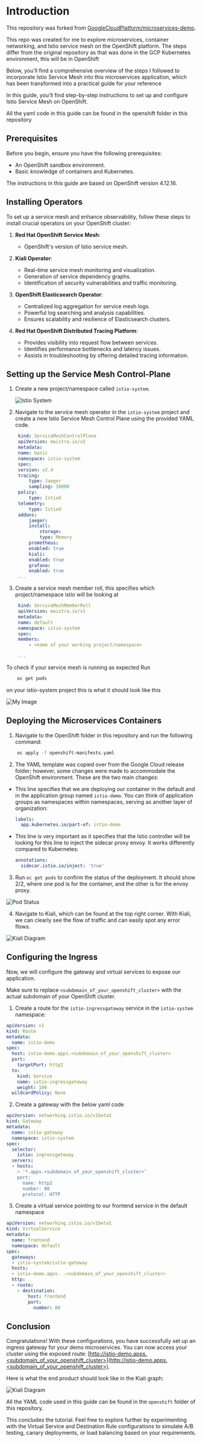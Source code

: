 # Introduction
This repository was forked from [GoogleCloudPlatform/microservices-demo](https://github.com/GoogleCloudPlatform/microservices-demo). 

This repo was created for me to explore microservices, container networking, and Istio service mesh on the OpenShift platform.
The steps differ from the original repository as that was done in the GCP Kubernetes environment, this will be in OpenShift

Below, you'll find a comprehensive overview of the steps I followed to incorporate Istio Service Mesh into this microservices application, which has been transformed into a practical guide for your reference 

In this guide, you'll find step-by-step instructions to set up and configure Istio Service Mesh on OpenShift.

All the yaml code in this guide can be found in the openshift folder in this repository
## Prerequisites

Before you begin, ensure you have the following prerequisites:

- An OpenShift sandbox environment.
- Basic knowledge of containers and Kubernetes.

The instructions in this guide are based on OpenShift version 4.12.16.

## Installing Operators

To set up a service mesh and enhance observability, follow these steps to install crucial operators on your OpenShift cluster:

1. **Red Hat OpenShift Service Mesh**:
   - OpenShift's version of Istio service mesh.

2. **Kiali Operator**:
   - Real-time service mesh monitoring and visualization.
   - Generation of service dependency graphs.
   - Identification of security vulnerabilities and traffic monitoring.

3. **OpenShift Elasticsearch Operator**:
   - Centralized log aggregation for service mesh logs.
   - Powerful log searching and analysis capabilities.
   - Ensures scalability and resilience of Elasticsearch clusters.

4. **Red Hat OpenShift Distributed Tracing Platform**:
   - Provides visibility into request flow between services.
   - Identifies performance bottlenecks and latency issues.
   - Assists in troubleshooting by offering detailed tracing information.

## Setting up the Service Mesh Control-Plane

1. Create a new project/namespace called `istio-system`.

   ![Istio System](images/istio_mesh.jpg)

2. Navigate to the service mesh operator in the `istio-system` project and create a new Istio Service Mesh Control Plane using the provided YAML code.

   ```yaml
    kind: ServiceMeshControlPlane
    apiVersion: maistra.io/v2
    metadata:
    name: basic
    namespace: istio-system
    spec:
    version: v2.4
    tracing:
        type: Jaeger
        sampling: 10000
    policy:
        type: Istiod
    telemetry:
        type: Istiod
    addons:
        jaeger:
        install:
            storage:
            type: Memory
        prometheus:
        enabled: true
        kiali:
        enabled: true
        grafana:
        enabled: true
    ...
3. Create a service mesh member roll, this specifies which project/namespace istio will be looking at
   ```yaml
    kind: ServiceMeshMemberRoll
    apiVersion: maistra.io/v1
    metadata:
    name: default
    namespace: istio-system
    spec:
    members:
        - <name of your working project/namespace>

    ...

To check if your service mesh is running as expected 
Run 
```bash
    oc get pods  
```
on your istio-system project this is what it should look like this

![My Image](images/pods.png)

## Deploying the Microservices Containers

1. Navigate to the OpenShift folder in this repository and run the following command:

```bash
    oc apply -f openshift-manifests.yaml
```

2. The YAML template was copied over from the Google Cloud release folder; however, some changes were made to accommodate the OpenShift environment. These are the two main changes:

- This line specifies that we are deploying our container in the default and in the application group named `istio-demo`. You can think of application groups as namespaces within namespaces, serving as another layer of organization:

  ```yaml
  labels:
    app.kubernetes.io/part-of: istio-demo
  ```

- This line is very important as it specifies that the Istio controller will be looking for this line to inject the sidecar proxy envoy. It works differently compared to Kubernetes:

  ```yaml
  annotations:
    sidecar.istio.io/inject: 'true'
  ```

3. Run `oc get pods` to confirm the status of the deployment. It should show 2/2, where one pod is for the container, and the other is for the envoy proxy.

![Pod Status](images/pod_status.png)

4. Navigate to Kiali, which can be found at the top right corner. With Kiali, we can clearly see the flow of traffic and can easily spot any error flows.

![Kiali Diagram](images/kiali_diagram.png)

## Configuring the Ingress

Now, we will configure the gateway and virtual services to expose our application.

Make sure to replace `<subdomain_of_your_openshift_cluster>` with the actual subdomain of your OpenShift cluster.

1. Create a route for the `istio-ingressgateway` service in the `istio-system` namespace:

```yaml
apiVersion: v1
kind: Route
metadata:
  name: istio-demo
spec:
  host: istio-demo.apps.<subdomain_of_your_openshift_cluster>
  port:
    targetPort: http2
  to:
    kind: Service
    name: istio-ingressgateway
    weight: 100
  wildcardPolicy: None
```
2.	Create a gateway with the below yaml code
```yaml
apiVersion: networking.istio.io/v1beta1
kind: Gateway
metadata:
  name: istio-gateway
  namespace: istio-system
spec:
  selector:
    istio: ingressgateway
  servers:
  - hosts:
    - '*.apps.<subdomain_of_your_openshift_cluster>’
    port:
      name: http2
      number: 80
      protocol: HTTP
```
3.	Create a virtual service pointing to our frontend service in the default namespace
```yaml
apiVersion: networking.istio.io/v1beta1
kind: VirtualService
metadata:
  name: frontend
  namespace: default
spec:
  gateways:
  - istio-system/istio-gateway
  hosts:
  - istio-demo.apps. .<subdomain_of_your_openshift_cluster>
  http:
  - route:
    - destination:
        host: frontend
        port:
          number: 80
```
## Conclusion

Congratulations! With these configurations, you have successfully set up an ingress gateway for your demo microservices. You can now access your cluster using the exposed route: [http://istio-demo.apps.<subdomain_of_your_openshift_cluster>](http://istio-demo.apps.<subdomain_of_your_openshift_cluster>).

Here is what the end product should look like in the Kiali graph:

![Kiali Diagram](images/kiali_diagram2.png)

All the YAML code used in this guide can be found in the `openshift` folder of this repository.

This concludes the tutorial. Feel free to explore further by experimenting with the Virtual Service and Destination Rule configurations to simulate A/B testing, canary deployments, or load balancing based on your requirements.
